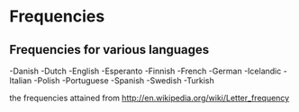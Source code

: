 Frequencies
===========
Frequencies for various languages 
---------------------------------

-Danish
-Dutch
-English
-Esperanto
-Finnish
-French
-German
-Icelandic
-Italian
-Polish
-Portuguese
-Spanish
-Swedish
-Turkish

the frequencies attained from
http://en.wikipedia.org/wiki/Letter_frequency
